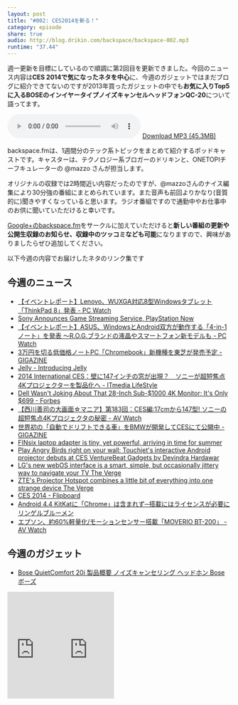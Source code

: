 ```yaml
---
layout: post
title: "#002: CES2014を斬る！"
category: episode
share: true
audio: http://blog.drikin.com/backspace/backspace-002.mp3
runtime: "37.44"
---
```

週一更新を目標にしているので順調に第2回目を更新できました。今回のニュース内容は**CES 2014で気になったネタを中心**に、今週のガジェットではまだブログに紹介できてないのですが2013年買ったガジェットの中でも**お気に入りTop5に入るBOSEのインイヤータイプノイズキャンセルヘッドフォンQC-20**について語ってます。

<audio src="http://blog.drikin.com/backspace/backspace-002.mp3" controls preload></audio>
[Download MP3 (45.3MB)](http://blog.drikin.com/backspace/backspace-002.mp3)

backspace.fmは、1週間分のテック系トピックをまとめて紹介するポッドキャストです。キャスターは、テクノロジー系ブロガーのドリキンと、ONETOPIチーフキュレーターの @mazzo さんが担当します。

オリジナルの収録では2時間近い内容だったのですが、@mazzoさんのナイス編集により30分強の番組にまとめられています。また音声も前回よりかなり(音質的に)聞きやすくなっていると思います。ラジオ番組ですので通勤中やお仕事中のお供に聞いていただけると幸いです。

[Google+のbackspace.fm](http://backspace.fm/)をサークルに加えていただけると**新しい番組の更新や公開生収録のお知らせ、収録中のツッコミなども可能**になりますので、興味がありましたらぜひ追加してください。

以下今週の内容でお届けしたネタのリンク集です

## 今週のニュース
- <a href="http://pc.watch.impress.co.jp/docs/news/event/20140106_629596.html" title="【イベントレポート】Lenovo、WUXGA対応8型Windowsタブレット「ThinkPad 8」発表 - PC Watch">【イベントレポート】Lenovo、WUXGA対応8型Windowsタブレット「ThinkPad 8」発表 - PC Watch</a>
- <a href="http://kotaku.com/sony-announces-game-streaming-service-playstation-now-1496385001?autoplay=1" title="​Sony Announces Game Streaming Service, PlayStation Now">​Sony Announces Game Streaming Service, PlayStation Now</a>
- <a href="http://pc.watch.impress.co.jp/docs/news/event/20140107_629812.html" title="【イベントレポート】ASUS、WindowsとAndroid双方が動作する「4-in-1ノート」を発表 ～R.O.G.ブランドの液晶やスマートフォン新モデルも - PC Watch">【イベントレポート】ASUS、WindowsとAndroid双方が動作する「4-in-1ノート」を発表 ～R.O.G.ブランドの液晶やスマートフォン新モデルも - PC Watch</a>
- <a href="http://gigazine.net/news/20140107-toshiba-chromebook/" title="3万円を切る低価格ノートPC「Chromebook」新機種を東芝が発売予定 - GIGAZINE">3万円を切る低価格ノートPC「Chromebook」新機種を東芝が発売予定 - GIGAZINE</a>
- <a href="http://blog.jelly.co/post/72563498393/introducing-jelly" title="Jelly - Introducing Jelly">Jelly - Introducing Jelly</a>
- <a href="http://www.itmedia.co.jp/lifestyle/articles/1401/08/news081.html" title="2014 International CES：壁に147インチの窓が出現？　ソニーが超短焦点4Kプロジェクターを製品化へ - ITmedia LifeStyle">2014 International CES：壁に147インチの窓が出現？　ソニーが超短焦点4Kプロジェクターを製品化へ - ITmedia LifeStyle</a>
- <a href="http://www.forbes.com/sites/jasonevangelho/2014/01/07/dell-wasnt-joking-about-that-28-inch-sub-1000-4k-monitor-its-only-699/" title="Dell Wasn't Joking About That 28-Inch Sub-$1000 4K Monitor; It's Only $699 - Forbes">Dell Wasn't Joking About That 28-Inch Sub-$1000 4K Monitor; It's Only $699 - Forbes</a>
- <a href="http://1topi.jp/curator/atsushi.fujikawa/1401/08/427537">【西川善司の大画面☆マニア】第183回：CES編:17cmから147型! ソニーの超短焦点4Kプロジェクタの秘密 - AV Watch</a>
- <a href="http://1topi.jp/curator/atsushi.fujikawa/1401/08/427537">世界初の「自動でドリフトできる車」をBMWが開発してCESにて公開中 - GIGAZINE</a>
- <a href="http://www.engadget.com/2014/01/07/finsix-tiny-laptop-adapter/" title="FINsix laptop adapter is tiny, yet powerful, arriving in time for summer">FINsix laptop adapter is tiny, yet powerful, arriving in time for summer</a>
- <a href="http://venturebeat.com/2014/01/07/play-angry-birds-right-on-your-wall-touchjets-interactive-android-projector-debuts-at-ces/" title="Play Angry Birds right on your wall: Touchjet's interactive Android projector debuts at CES  VentureBeat  Gadgets  by Devindra Hardawar">Play Angry Birds right on your wall: Touchjet's interactive Android projector debuts at CES  VentureBeat  Gadgets  by Devindra Hardawar</a>
- <a href="http://www.theverge.com/2014/1/7/5284864/lg-webos-hands-on-smart-simple-but-occasionally-jittery-tv-interface" title="LG's new webOS interface is a smart, simple, but occasionally jittery way to navigate your TV  The Verge">LG's new webOS interface is a smart, simple, but occasionally jittery way to navigate your TV  The Verge</a>
- <a href="http://www.theverge.com/2014/1/6/5281760/zte-projector-hotspot-hands-on" title="ZTE's Projector Hotspot combines a little bit of everything into one strange device  The Verge">ZTE's Projector Hotspot combines a little bit of everything into one strange device  The Verge</a>
- <a href="https://flipboard.com/section/ces-2014-bFhlyx?utm_source=email&utm_medium=wm32&utm_campaign=magswelove&utm_content=category_techandscience" title="CES 2014 - Flipboard">CES 2014 - Flipboard</a>
- <a href="http://rbmen.blogspot.jp/2013/11/android-44-kitkatchrome.html" title="Android 4.4 KitKatに「Chrome」は含まれず─搭載にはライセンスが必要に  リンゲルブルーメン">Android 4.4 KitKatに「Chrome」は含まれず─搭載にはライセンスが必要に  リンゲルブルーメン</a>
- <a href="http://av.watch.impress.co.jp/docs/news/20140108_629929.html" title="エプソン、約60%軽量化/モーションセンサー搭載「MOVERIO BT-200」 - AV Watch">エプソン、約60%軽量化/モーションセンサー搭載「MOVERIO BT-200」 - AV Watch</a>

## 今週のガジェット
- <a href="http://www.bose.co.jp/jp_jp?url=/consumer_audio/headphones/quiet_comfort/quiet_comfort20i/qc20i.jsp" title="Bose QuietComfort 20i 製品概要  ノイズキャンセリング  ヘッドホン  Bose ボーズ">Bose QuietComfort 20i 製品概要  ノイズキャンセリング  ヘッドホン  Bose ボーズ</a>

<iframe src="http://rcm-fe.amazon-adsystem.com/e/cm?lt1=_blank&bc1=000000&IS2=1&bg1=FFFFFF&fc1=000000&lc1=0000FF&t=driftking-22&o=9&p=8&l=as4&m=amazon&f=ifr&ref=ss_til&asins=B00DUBHBZI" style="width:120px;height:240px;" scrolling="no" marginwidth="0" marginheight="0" frameborder="0"></iframe><iframe src="http://rcm-fe.amazon-adsystem.com/e/cm?lt1=_blank&bc1=000000&IS2=1&bg1=FFFFFF&fc1=000000&lc1=0000FF&t=driftking-22&o=9&p=8&l=as4&m=amazon&f=ifr&ref=ss_til&asins=B00DUBHAYU" style="width:120px;height:240px;" scrolling="no" marginwidth="0" marginheight="0" frameborder="0"></iframe>

